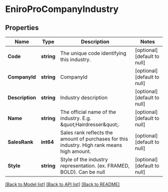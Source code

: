 # EniroProCompanyIndustry

## Properties
Name | Type | Description | Notes
------------ | ------------- | ------------- | -------------
**Code** | **string** | The unique code identifying this industry. | [optional] [default to null]
**CompanyId** | **string** | CompanyId | [optional] [default to null]
**Description** | **string** | Industry description | [optional] [default to null]
**Name** | **string** | The official name of the industry. E.g. \&quot;Hairdresser\&quot;. | [optional] [default to null]
**SalesRank** | **int64** | Sales rank reflects the amount of purchases for this industry. High rank means high amount. | [optional] [default to null]
**Style** | **string** | Style of the industry representation. (ex. FRAMED, BOLD). Can be null | [optional] [default to null]

[[Back to Model list]](../README.md#documentation-for-models) [[Back to API list]](../README.md#documentation-for-api-endpoints) [[Back to README]](../README.md)

